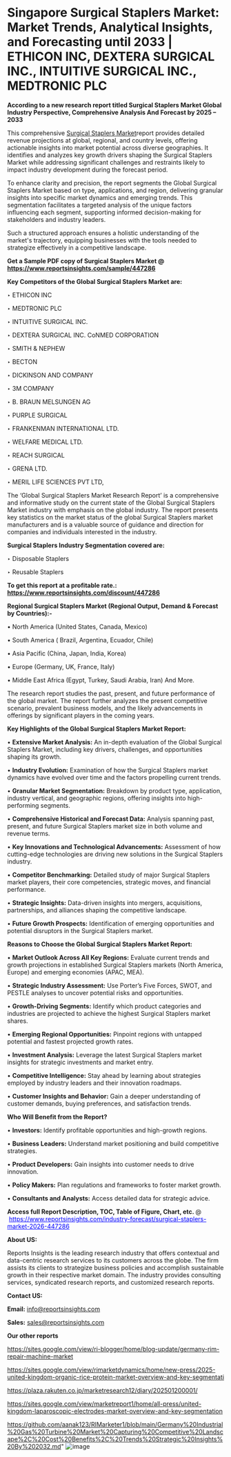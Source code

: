# Singapore Surgical Staplers Market: Market Trends, Analytical Insights, and Forecasting until 2033 | ETHICON INC, DEXTERA SURGICAL INC., INTUITIVE SURGICAL INC., MEDTRONIC PLC

<strong>According to a new research report titled Surgical Staplers Market Global Industry Perspective, Comprehensive Analysis And Forecast by 2025 – 2033</strong>

This comprehensive <a href=https://www.reportsinsights.com/sample/447286>Surgical Staplers Market</a>report provides detailed revenue projections at global, regional, and country levels, offering actionable insights into market potential across diverse geographies. It identifies and analyzes key growth drivers shaping the Surgical Staplers Market while addressing significant challenges and restraints likely to impact industry development during the forecast period.

To enhance clarity and precision, the report segments the Global Surgical Staplers Market based on type, applications, and region, delivering granular insights into specific market dynamics and emerging trends. This segmentation facilitates a targeted analysis of the unique factors influencing each segment, supporting informed decision-making for stakeholders and industry leaders.

Such a structured approach ensures a holistic understanding of the market's trajectory, equipping businesses with the tools needed to strategize effectively in a competitive landscape.

<strong>Get a Sample PDF copy of Surgical Staplers Market </strong><strong>@<a href=https://www.reportsinsights.com/sample/447286 style=color:#0000ff;> https://www.reportsinsights.com/sample/447286</a></strong></font>

<strong>Key Competitors of the Global Surgical Staplers Market are:</strong>

‣ ETHICON INC

‣ MEDTRONIC PLC

‣ INTUITIVE SURGICAL INC.

‣ DEXTERA SURGICAL INC. CoNMED CORPORATION

‣ SMITH & NEPHEW

‣ BECTON

‣ DICKINSON AND COMPANY

‣ 3M COMPANY

‣ B. BRAUN MELSUNGEN AG

‣ PURPLE SURGICAL

‣ FRANKENMAN INTERNATIONAL LTD.

‣ WELFARE MEDICAL LTD.

‣ REACH SURGICAL

‣ GRENA LTD.

‣ MERIL LIFE SCIENCES PVT LTD,

The ‘Global Surgical Staplers Market Research Report’ is a comprehensive and informative study on the current state of the Global Surgical Staplers Market industry with emphasis on the global industry. The report presents key statistics on the market status of the global Surgical Staplers market manufacturers and is a valuable source of guidance and direction for companies and individuals interested in the industry.

<strong>Surgical Staplers Industry Segmentation covered are:</strong>

‣ Disposable Staplers

‣ Reusable Staplers

<strong>To get this report at a profitable rate.: <a href=https://www.reportsinsights.com/discount/447286 style=color:#0000ff;>https://www.reportsinsights.com/discount/447286</a></strong></font>

<strong>Regional Surgical Staplers Market (Regional Output, Demand &amp; Forecast by Countries):-</strong>

• North America (United States, Canada, Mexico)

• South America ( Brazil, Argentina, Ecuador, Chile)

• Asia Pacific (China, Japan, India, Korea)

• Europe (Germany, UK, France, Italy)

• Middle East Africa (Egypt, Turkey, Saudi Arabia, Iran) And More.

The research report studies the past, present, and future performance of the global market. The report further analyzes the present competitive scenario, prevalent business models, and the likely advancements in offerings by significant players in the coming years.

<strong>Key Highlights of the Global Surgical Staplers Market Report:</strong>

• <strong>Extensive Market Analysis:</strong> An in-depth evaluation of the Global Surgical Staplers Market, including key drivers, challenges, and opportunities shaping its growth.

• <strong>Industry Evolution:</strong> Examination of how the Surgical Staplers market dynamics have evolved over time and the factors propelling current trends.

• <strong>Granular Market Segmentation:</strong> Breakdown by product type, application, industry vertical, and geographic regions, offering insights into high-performing segments.

• <strong>Comprehensive Historical and Forecast Data:</strong> Analysis spanning past, present, and future Surgical Staplers market size in both volume and revenue terms.

• <strong>Key Innovations and Technological Advancements:</strong> Assessment of how cutting-edge technologies are driving new solutions in the Surgical Staplers industry.

• <strong>Competitor Benchmarking:</strong> Detailed study of major Surgical Staplers market players, their core competencies, strategic moves, and financial performance.

• <strong>Strategic Insights:</strong> Data-driven insights into mergers, acquisitions, partnerships, and alliances shaping the competitive landscape.

• <strong>Future Growth Prospects:</strong> Identification of emerging opportunities and potential disruptors in the Surgical Staplers market.

<strong>Reasons to Choose the Global Surgical Staplers Market Report:</strong>

• <strong>Market Outlook Across All Key Regions:</strong> Evaluate current trends and growth projections in established Surgical Staplers markets (North America, Europe) and emerging economies (APAC, MEA).

• <strong>Strategic Industry Assessment:</strong> Use Porter’s Five Forces, SWOT, and PESTLE analyses to uncover potential risks and opportunities.

• <strong>Growth-Driving Segments:</strong> Identify which product categories and industries are projected to achieve the highest Surgical Staplers market shares.

• <strong>Emerging Regional Opportunities:</strong> Pinpoint regions with untapped potential and fastest projected growth rates.

• <strong>Investment Analysis:</strong> Leverage the latest Surgical Staplers market insights for strategic investments and market entry.

• <strong>Competitive Intelligence:</strong> Stay ahead by learning about strategies employed by industry leaders and their innovation roadmaps.

• <strong>Customer Insights and Behavior:</strong> Gain a deeper understanding of customer demands, buying preferences, and satisfaction trends.

<strong>Who Will Benefit from the Report?</strong>

• <strong>Investors:</strong> Identify profitable opportunities and high-growth regions.

• <strong>Business Leaders:</strong> Understand market positioning and build competitive strategies.

• <strong>Product Developers:</strong> Gain insights into customer needs to drive innovation.

• <strong>Policy Makers:</strong> Plan regulations and frameworks to foster market growth.

• <strong>Consultants and Analysts:</strong> Access detailed data for strategic advice.
</ul>
<strong>Access full Report Description, TOC, Table of Figure, Chart, etc. </strong>@  <a href=https://www.reportsinsights.com/industry-forecast/surgical-staplers-market-2026-447286 style=color:#0000ff;>https://www.reportsinsights.com/industry-forecast/surgical-staplers-market-2026-447286</a></font>

<strong><strong>About US</strong>:</strong>

Reports Insights is the leading research industry that offers contextual and data-centric research services to its customers across the globe. The firm assists its clients to strategize business policies and accomplish sustainable growth in their respective market domain. The industry provides consulting services, syndicated research reports, and customized research reports.

<strong>Contact US:</strong>

<p class=""""><b>Email:</b> <a href=mailto:info@reportsinsights.com>info@reportsinsights.com</a></p>
<p class=""""><b>Sales:</b> <a href=mailto:sales@reportsinsights.com>sales@reportsinsights.com</a></p>

<strong>Our other reports</strong>

<a href=https://sites.google.com/view/ri-blogger/home/blog-update/germany-rim-repair-machine-market>https://sites.google.com/view/ri-blogger/home/blog-update/germany-rim-repair-machine-market</a>

<a href=https://sites.google.com/view/rimarketdynamics/home/new-press/2025-united-kingdom-organic-rice-protein-market-overview-and-key-segmentati>https://sites.google.com/view/rimarketdynamics/home/new-press/2025-united-kingdom-organic-rice-protein-market-overview-and-key-segmentati</a>

<a href=https://plaza.rakuten.co.jp/marketresearch12/diary/202501200001/>https://plaza.rakuten.co.jp/marketresearch12/diary/202501200001/</a>

<a href=https://sites.google.com/view/marketreport1/home/all-press/united-kingdom-laparoscopic-electrodes-market-overview-and-key-segmentation>https://sites.google.com/view/marketreport1/home/all-press/united-kingdom-laparoscopic-electrodes-market-overview-and-key-segmentation</a>

<a href=https://github.com/aanak123/RIMarketer1/blob/main/Germany%20Industrial%20Gas%20Turbine%20Market%20Capturing%20Competitive%20Landscape%2C%20Cost%20Benefits%2C%20Trends%20Strategic%20Insights%20By%202032.md>https://github.com/aanak123/RIMarketer1/blob/main/Germany%20Industrial%20Gas%20Turbine%20Market%20Capturing%20Competitive%20Landscape%2C%20Cost%20Benefits%2C%20Trends%20Strategic%20Insights%20By%202032.md</a>"
![image](https://github.com/user-attachments/assets/122baa24-8409-471d-9e00-f210d7de0516)
